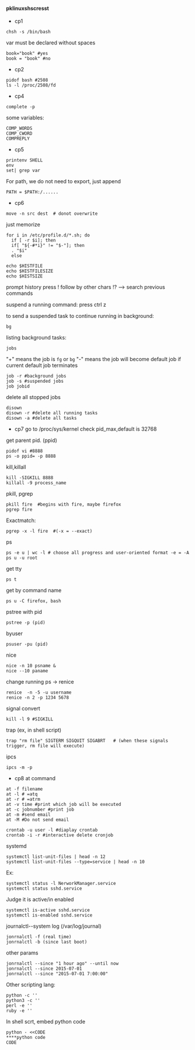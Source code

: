 #### pklinuxshscresst

- cp1
```
chsh -s /bin/bash
```
var must be declared without spaces
```
book="book" #yes
book = "book" #no
```

- cp2
```
pidof bash #2508
ls -l /proc/2508/fd
```
- cp4
```
complete -p
```
some variables:
```
COMP_WORDS
COMP_CWORD
COMPREPLY
```
- cp5
```
printenv SHELL
env
set| grep var
```
For path, we do not need to export, just append
```
PATH = $PATH:/......
```


- cp6
```
move -n src dest  # donot overwrite
```
just memorize
```
for i in /etc/profile.d/*.sh; do
  if [ -r $i]; then
  if[ "${-#*i}" != "$-"]; then
  . "$i"
  else
```
```
echo $HISTFILE
echo $HISTFILESIZE
echo $HISTSIZE
```
prompt history
press ! follow by other chars
!? --> search previous commands

suspend a running command:
press ctrl z

to send a suspended task to continue running in background:
```
bg
```
listing background tasks:
```
jobs
```
"+" means the job is ```fg``` or ```bg```
"-" means the job will become default job if current default job terminates
```
job -r #background jobs
job -s #suspended jobs
job jobid
```

delete all stopped jobs
```
disown
disown -r #delete all running tasks
disown -a #delete all tasks
```






- cp7
go to /proc/sys/kernel check pid_max,default is 32768

get parent pid. (ppid)
```
pidof vi #8888
ps -o ppid= -p 8888
```
kill,killall
```
kill -SIGKILL 8888
killall -9 process_name
```
pkill, pgrep
```
pkill fire  #begins with fire, maybe firefox
pgrep fire
```
Exactmatch:
```
pgrep -x -l fire  #(-x = --exact)
```
ps
```
ps -e u | wc -l # choose all progress and user-oriented format -e = -A
ps u -u root
```
get tty
```
ps t
```
get by command name
```
ps u -C firefox, bash
```
pstree with pid
```
pstree -p (pid)
```
byuser
```
psuser -pu (pid)
```
nice
```
nice -n 10 psname &
nice --10 paname
```
change running ps -> renice
```
renice  -n -5 -u username
renice -n 2 -p 1234 5678
```
signal convert
```
kill -l 9 #SIGKILL
```
trap (ex, in shell script)
```
trap "rm file" SIGTERM SIGQUIT SIGABRT   # (when these signals trigger, rm file will execute)
```

ipcs
```
ipcs -m -p
```


- cp8
at command
```
at -f filename
at -l # =atq
at -r # =atrm
at -v time #print which job will be executed
at -c jobnumber #print job
at -m #send email
at -M #Do not send email
```
```
crontab -u user -l #diaplay crontab
crontab -i -r #interactive delete cronjob
```

systemd
```
systemctl list-unit-files | head -n 12
systemctl list-unit-files --type=service | head -n 10
```
Ex:
```
systemctl status -l NerworkManager.service
systemctl status sshd.service
```
Judge it is active/in enabled
```
systemctl is-active sshd.service
systemctl is-enabled sshd.service
```

journalctl--system log (/var/log/journal)
```
jonrnalctl -f (real time)
jonrnalctl -b (since last boot)
```

other params
```
jonrnalctl --since "1 hour ago" --until now
jonrnalctl --since 2015-07-01
jonrnalctl --since "2015-07-01 7:00:00"
```
Other scripting lang:
```
python -c ''
python3 -c ''
perl -e ''
ruby -e ''
```
In shell scrt, embed python code
```
python - <<CODE
****python code
CODE

